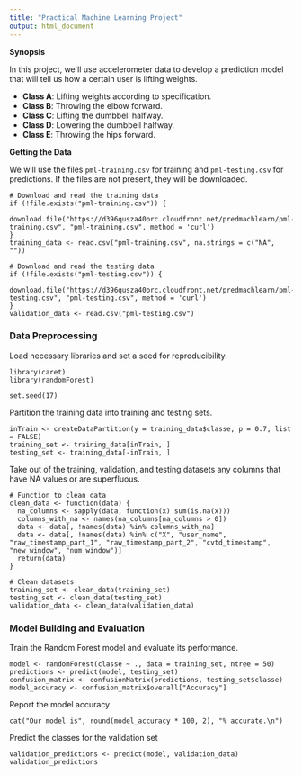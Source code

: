 ```yaml
---
title: "Practical Machine Learning Project"
output: html_document
---
```


**Synopsis**

In this project, we'll use accelerometer data to develop a prediction model that will tell us how a certain user is lifting weights.

- **Class A**: Lifting weights according to specification.
- **Class B**: Throwing the elbow forward.
- **Class C**: Lifting the dumbbell halfway.
- **Class D**: Lowering the dumbbell halfway.
- **Class E**: Throwing the hips forward.

**Getting the Data**

We will use the files `pml-training.csv` for training and `pml-testing.csv` for predictions. If the files are not present, they will be downloaded.

```{r}
# Download and read the training data
if (!file.exists("pml-training.csv")) {
  download.file("https://d396qusza40orc.cloudfront.net/predmachlearn/pml-training.csv", "pml-training.csv", method = 'curl')
}
training_data <- read.csv("pml-training.csv", na.strings = c("NA", ""))

# Download and read the testing data
if (!file.exists("pml-testing.csv")) {
  download.file("https://d396qusza40orc.cloudfront.net/predmachlearn/pml-testing.csv", "pml-testing.csv", method = 'curl')
}
validation_data <- read.csv("pml-testing.csv")
```

### Data Preprocessing

Load necessary libraries and set a seed for reproducibility.

```{r}
library(caret)
library(randomForest)

set.seed(17)
```

Partition the training data into training and testing sets.

```{r}
inTrain <- createDataPartition(y = training_data$classe, p = 0.7, list = FALSE)
training_set <- training_data[inTrain, ]
testing_set <- training_data[-inTrain, ]

```

Take out of the training, validation, and testing datasets any columns that have NA values or are superfluous.

```{r}
# Function to clean data
clean_data <- function(data) {
  na_columns <- sapply(data, function(x) sum(is.na(x)))
  columns_with_na <- names(na_columns[na_columns > 0])
  data <- data[, !names(data) %in% columns_with_na]
  data <- data[, !names(data) %in% c("X", "user_name", "raw_timestamp_part_1", "raw_timestamp_part_2", "cvtd_timestamp", "new_window", "num_window")]
  return(data)
}

# Clean datasets
training_set <- clean_data(training_set)
testing_set <- clean_data(testing_set)
validation_data <- clean_data(validation_data)

```

### Model Building and Evaluation

Train the Random Forest model and evaluate its performance.

```{r}
model <- randomForest(classe ~ ., data = training_set, ntree = 50)
predictions <- predict(model, testing_set)
confusion_matrix <- confusionMatrix(predictions, testing_set$classe)
model_accuracy <- confusion_matrix$overall["Accuracy"]

```

Report the model accuracy

```{r}
cat("Our model is", round(model_accuracy * 100, 2), "% accurate.\n")

```

Predict the classes for the validation set

```{r}
validation_predictions <- predict(model, validation_data)
validation_predictions

```
